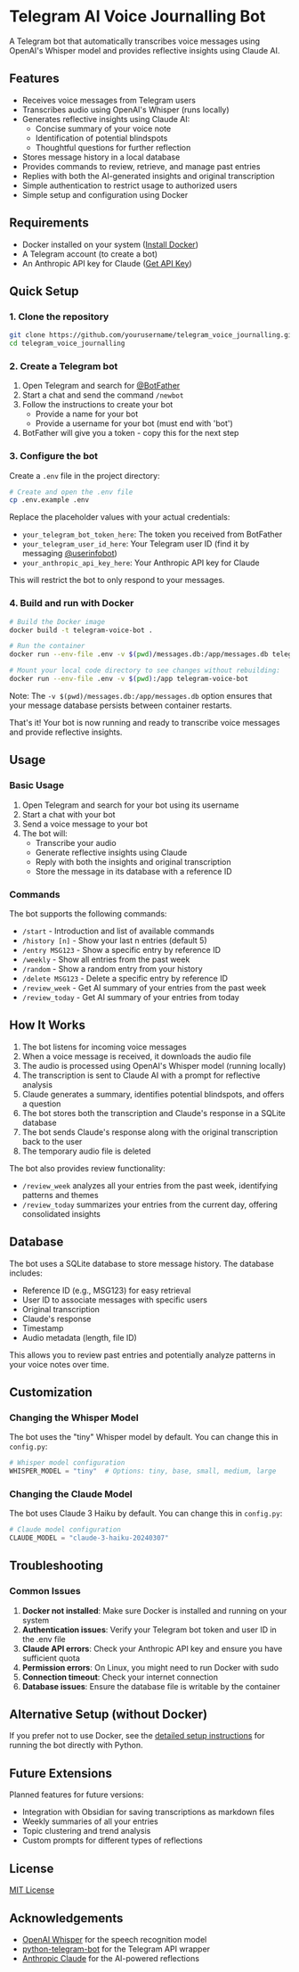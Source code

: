 # Telegram AI Voice Journalling Bot

A Telegram bot that automatically transcribes voice messages using OpenAI's Whisper model and provides reflective insights using Claude AI.

## Features

- Receives voice messages from Telegram users
- Transcribes audio using OpenAI's Whisper (runs locally)
- Generates reflective insights using Claude AI:
  - Concise summary of your voice note
  - Identification of potential blindspots
  - Thoughtful questions for further reflection
- Stores message history in a local database
- Provides commands to review, retrieve, and manage past entries
- Replies with both the AI-generated insights and original transcription
- Simple authentication to restrict usage to authorized users
- Simple setup and configuration using Docker

## Requirements

- Docker installed on your system ([Install Docker](https://docs.docker.com/get-docker/))
- A Telegram account (to create a bot)
- An Anthropic API key for Claude ([Get API Key](https://console.anthropic.com/))

## Quick Setup

### 1. Clone the repository

```bash
git clone https://github.com/yourusername/telegram_voice_journalling.git
cd telegram_voice_journalling
```

### 2. Create a Telegram bot

1. Open Telegram and search for [@BotFather](https://t.me/BotFather)
2. Start a chat and send the command `/newbot`
3. Follow the instructions to create your bot
   - Provide a name for your bot
   - Provide a username for your bot (must end with 'bot')
4. BotFather will give you a token - copy this for the next step

### 3. Configure the bot

Create a `.env` file in the project directory:

```bash
# Create and open the .env file
cp .env.example .env
```

Replace the placeholder values with your actual credentials:
- `your_telegram_bot_token_here`: The token you received from BotFather
- `your_telegram_user_id_here`: Your Telegram user ID (find it by messaging [@userinfobot](https://t.me/userinfobot))
- `your_anthropic_api_key_here`: Your Anthropic API key for Claude

This will restrict the bot to only respond to your messages.

### 4. Build and run with Docker

```bash
# Build the Docker image
docker build -t telegram-voice-bot .

# Run the container
docker run --env-file .env -v $(pwd)/messages.db:/app/messages.db telegram-voice-bot

# Mount your local code directory to see changes without rebuilding:
docker run --env-file .env -v $(pwd):/app telegram-voice-bot
```

Note: The `-v $(pwd)/messages.db:/app/messages.db` option ensures that your message database persists between container restarts.

That's it! Your bot is now running and ready to transcribe voice messages and provide reflective insights.

## Usage

### Basic Usage

1. Open Telegram and search for your bot using its username
2. Start a chat with your bot
3. Send a voice message to your bot
4. The bot will:
   - Transcribe your audio
   - Generate reflective insights using Claude
   - Reply with both the insights and original transcription
   - Store the message in its database with a reference ID

### Commands

The bot supports the following commands:

- `/start` - Introduction and list of available commands
- `/history [n]` - Show your last n entries (default 5)
- `/entry MSG123` - Show a specific entry by reference ID
- `/weekly` - Show all entries from the past week
- `/random` - Show a random entry from your history
- `/delete MSG123` - Delete a specific entry by reference ID
- `/review_week` - Get AI summary of your entries from the past week
- `/review_today` - Get AI summary of your entries from today

## How It Works

1. The bot listens for incoming voice messages
2. When a voice message is received, it downloads the audio file
3. The audio is processed using OpenAI's Whisper model (running locally)
4. The transcription is sent to Claude AI with a prompt for reflective analysis
5. Claude generates a summary, identifies potential blindspots, and offers a question
6. The bot stores both the transcription and Claude's response in a SQLite database
7. The bot sends Claude's response along with the original transcription back to the user
8. The temporary audio file is deleted

The bot also provides review functionality:
- `/review_week` analyzes all your entries from the past week, identifying patterns and themes
- `/review_today` summarizes your entries from the current day, offering consolidated insights

## Database

The bot uses a SQLite database to store message history. The database includes:

- Reference ID (e.g., MSG123) for easy retrieval
- User ID to associate messages with specific users
- Original transcription
- Claude's response
- Timestamp
- Audio metadata (length, file ID)

This allows you to review past entries and potentially analyze patterns in your voice notes over time.

## Customization

### Changing the Whisper Model

The bot uses the "tiny" Whisper model by default. You can change this in `config.py`:

```python
# Whisper model configuration
WHISPER_MODEL = "tiny"  # Options: tiny, base, small, medium, large
```

### Changing the Claude Model

The bot uses Claude 3 Haiku by default. You can change this in `config.py`:

```python
# Claude model configuration
CLAUDE_MODEL = "claude-3-haiku-20240307"
```

## Troubleshooting

### Common Issues

1. **Docker not installed**: Make sure Docker is installed and running on your system
2. **Authentication issues**: Verify your Telegram bot token and user ID in the .env file
3. **Claude API errors**: Check your Anthropic API key and ensure you have sufficient quota
4. **Permission errors**: On Linux, you might need to run Docker with sudo
5. **Connection timeout**: Check your internet connection
6. **Database issues**: Ensure the database file is writable by the container

## Alternative Setup (without Docker)

If you prefer not to use Docker, see the [detailed setup instructions](SETUP_WITHOUT_DOCKER.md) for running the bot directly with Python.

## Future Extensions

Planned features for future versions:
- Integration with Obsidian for saving transcriptions as markdown files
- Weekly summaries of all your entries
- Topic clustering and trend analysis
- Custom prompts for different types of reflections

## License

[MIT License](LICENSE)

## Acknowledgements

- [OpenAI Whisper](https://github.com/openai/whisper) for the speech recognition model
- [python-telegram-bot](https://github.com/python-telegram-bot/python-telegram-bot) for the Telegram API wrapper
- [Anthropic Claude](https://www.anthropic.com/claude) for the AI-powered reflections 